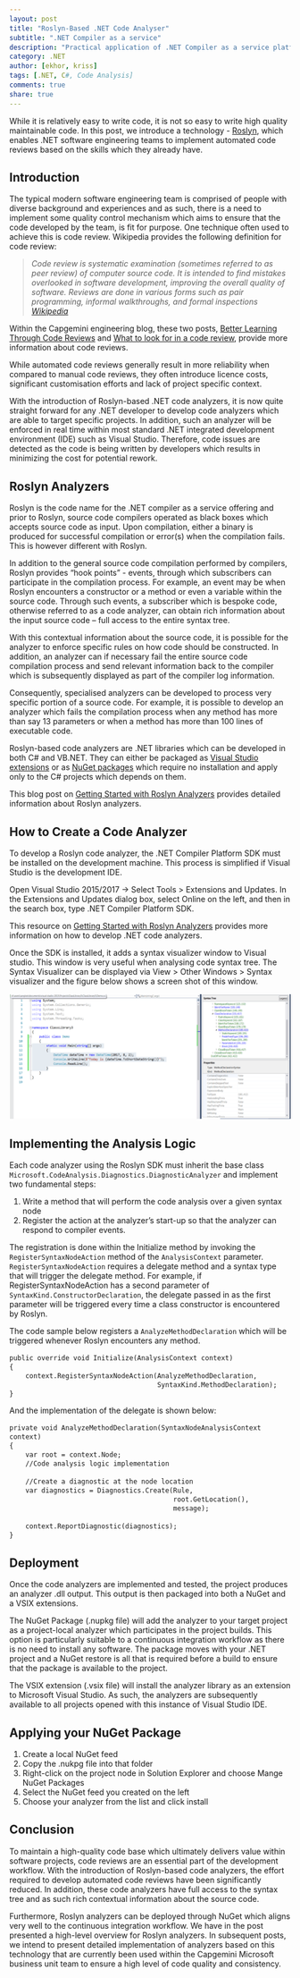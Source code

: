 ```yaml
---
layout: post
title: "Roslyn-Based .NET Code Analyser"
subtitle: ".NET Compiler as a service"
description: "Practical application of .NET Compiler as a service platform."
category: .NET
author: [ekhor, kriss]
tags: [.NET, C#, Code Analysis]
comments: true
share: true
---
```


While it is relatively easy to write code, it is not so easy to write high quality maintainable code. In this post, we introduce a technology - [Roslyn](https://github.com/dotnet/roslyn ".NET Compiler Platform"), which enables .NET software engineering teams to implement automated code reviews based on the skills which they already have.

## Introduction
The typical modern software engineering team is comprised of people with diverse background and experiences and as such, there is a need to implement some quality control mechanism which aims to ensure that the code developed by the team, is fit for purpose. One technique often used to achieve this is code review. Wikipedia provides the following definition for code review:

> *Code review is systematic examination (sometimes referred to as peer review) of computer source code. It is intended to find mistakes overlooked in software development, improving the overall quality of software. Reviews are done in various forms such as pair programming, informal walkthroughs, and formal inspections*
> <cite> [Wikipedia](https://en.wikipedia.org/wiki/Code_review "Code Review")

Within the Capgemini engineering blog, these two posts, [Better Learning Through Code Reviews](https://capgemini.github.io/learning/better-learning-code-reviews/ "Better Learning Through Code Reviews") and [What to look for in a code review](https://capgemini.github.io/drupal/what-to-look-for-in-code-review/ "What to look for in a code review"), provide more information about code reviews. 

While automated code reviews generally result in more reliability when compared to manual code reviews, they often introduce licence costs, significant customisation efforts and lack of project specific context.

With the introduction of Roslyn-based .NET code analyzers, it is now quite straight forward for any .NET developer to develop code analyzers which are able to target specific projects. In addition, such an analyzer will be enforced in real time within most standard .NET integrated development environment (IDE) such as Visual Studio. Therefore, code issues are detected as the code is being written by developers which results in minimizing the cost for potential rework.

## Roslyn Analyzers
Roslyn is the code name for the .NET compiler as a service offering and prior to Roslyn, source code compilers operated as black boxes which accepts source code as input. Upon compilation, either a binary is produced for successful compilation or error(s) when the compilation fails. This is however different with Roslyn.

In addition to the general source code compilation performed by compilers, Roslyn provides “hook points” - events, through which subscribers can participate in the compilation process. For example, an event may be when Roslyn encounters a constructor or a method or even a variable within the source code.  Through such events, a subscriber which is bespoke code, otherwise referred to as a code analyzer, can obtain rich information about the input source code – full access to the entire syntax tree.

With this contextual information about the source code, it is possible for the analyzer to enforce specific rules on how code should be constructed. In addition, an analyzer can if necessary fail the entire source code compilation process and send relevant information back to the compiler which is subsequently displayed as part of the compiler log information.

Consequently, specialised analyzers can be developed to process very specific portion of a source code. For example, it is possible to develop an analyzer which fails the compilation process when any method has more than say 13 parameters or when a method has more than 100 lines of executable code.

Roslyn-based code analyzers are .NET libraries which can be developed in both C# and VB.NET. They can either be packaged as [Visual Studio extensions](https://msdn.microsoft.com/en-us/library/bb166030.aspx "Starting to Develop Visual Studio Extensions") or as [NuGet packages](https://www.nuget.org/ "NuGet packages") which require no installation and apply only to the C# projects which depends on them.

This blog post on [Getting Started with Roslyn Analyzers](https://docs.microsoft.com/en-us/visualstudio/extensibility/getting-started-with-roslyn-analyzers "Getting Started with Roslyn Analyzers") provides detailed information about Roslyn analyzers.

## How to Create a Code Analyzer
To develop a Roslyn code analyzer, the .NET Compiler Platform SDK must be installed on the development machine. This process is simplified if Visual Studio is the development IDE.

Open Visual Studio 2015/2017 -> Select Tools > Extensions and Updates. In the Extensions and Updates dialog box, select Online on the left, and then in the search box, type
.NET Compiler Platform SDK.

This resource on [Getting Started with Roslyn Analyzers](https://msdn.microsoft.com/en-us/library/mt162308.aspx "Getting Started with Roslyn Analyzers") provides more information on how to develop .NET code analyzers.

Once the SDK is installed, it adds a syntax visualizer window to Visual studio. This window is very useful when analysing code syntax tree. The Syntax Visualizer can be displayed via View > Other Windows > Syntax visualizer and the figure below shows a screen shot of this window.

![Syntax Visualizer](/images/2018-03-15-roslyn-based-net-code-analyser/syntaxvisualizer.png)

## Implementing the Analysis Logic
Each code analyzer using the Roslyn SDK must inherit the base class `Microsoft.CodeAnalysis.Diagnostics.DiagnosticAnalyzer` and implement two fundamental steps:
1. Write a method that will perform the code analysis over a given syntax node
2. Register the action at the analyzer’s start-up so that the analyzer can respond to compiler events.

The registration is done within the Initialize method by invoking the `RegisterSyntaxNodeAction` method of the `AnalysisContext` parameter. `RegisterSyntaxNodeAction` requires a delegate method and a syntax type that will trigger the delegate method. For example, if RegisterSyntaxNodeAction has a second parameter of `SyntaxKind.ConstructorDeclaration`, the delegate passed in as the first parameter will be triggered every time a class constructor is encountered by Roslyn. 

The code sample below registers a `AnalyzeMethodDeclaration` which will be triggered whenever Roslyn encounters any method.

```
public override void Initialize(AnalysisContext context)
{
    context.RegisterSyntaxNodeAction(AnalyzeMethodDeclaration, 
                                     SyntaxKind.MethodDeclaration);
}
```
And the implementation of the delegate is shown below:

```
private void AnalyzeMethodDeclaration(SyntaxNodeAnalysisContext context)
{
    var root = context.Node;
    //Code analysis logic implementation
	
    //Create a diagnostic at the node location
    var diagnostics = Diagnostics.Create(Rule, 
                                         root.GetLocation(), 
                                         message);

    context.ReportDiagnostic(diagnostics);
}
```

## Deployment
Once the code analyzers are implemented and tested, the project produces an analyzer .dll output. This output is then packaged into both a NuGet and a VSIX extensions.

The NuGet Package (.nupkg file) will add the analyzer to your target project as a project-local analyzer which participates in the project builds. This option is particularly suitable to a continuous integration workflow as there is no need to install any software. The package moves with your .NET project and a NuGet restore is all that is required before a build to ensure that the package is available to the project.

The VSIX extension (.vsix file) will install the analyzer library as an extension to Microsoft Visual Studio. As such, the analyzers are subsequently available to all projects opened with this instance of Visual Studio IDE.

## Applying your NuGet Package
1. Create a local NuGet feed
2. Copy the .nukpg file into that folder
3. Right-click on the project node in Solution Explorer and choose Mange NuGet Packages
4. Select the NuGet feed you created on the left
5. Choose your analyzer from the list and click install

## Conclusion
To maintain a high-quality code base which ultimately delivers value within software projects, code reviews are an essential part of the development workflow. With the introduction of Roslyn-based code analyzers, the effort required to develop automated code reviews have been significantly reduced. In addition, these code analyzers have full access to the syntax tree and as such rich contextual information about the source code.

Furthermore, Roslyn analyzers can be deployed through NuGet which aligns very well to the continuous integration workflow.
We have in the post presented a high-level overview for Roslyn analyzers. In subsequent posts, we intend to present detailed implementation of analyzers based on this technology that are currently been used within the Capgemini Microsoft business unit team to ensure a high level of code quality and consistency.
